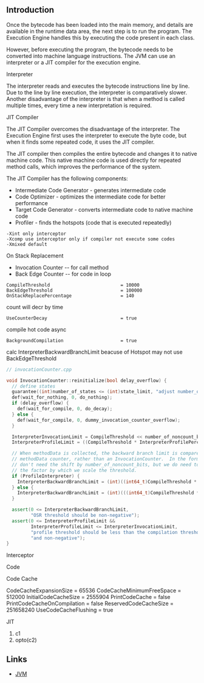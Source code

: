 ## Introduction

Once the bytecode has been loaded into the main memory, and details are available in the runtime data area, the next step is to run the program. The Execution Engine handles this by executing the code present in each class.

However, before executing the program, the bytecode needs to be converted into machine language instructions. The JVM can use an interpreter or a JIT compiler for the execution engine.

Interpreter

The interpreter reads and executes the bytecode instructions line by line. Due to the line by line execution, the interpreter is comparatively slower.
Another disadvantage of the interpreter is that when a method is called multiple times, every time a new interpretation is required.


JIT Compiler

The JIT Compiler overcomes the disadvantage of the interpreter. 
The Execution Engine first uses the interpreter to execute the byte code, but when it finds some repeated code, it uses the JIT compiler.

The JIT compiler then compiles the entire bytecode and changes it to native machine code.
This native machine code is used directly for repeated method calls, which improves the performance of the system.

The JIT Compiler has the following components:

- Intermediate Code Generator - generates intermediate code
- Code Optimizer - optimizes the intermediate code for better performance
- Target Code Generator - converts intermediate code to native machine code
- Profiler - finds the hotspots (code that is executed repeatedly)

```
-Xint only interceptor
-Xcomp use interceptor only if compiler not execute some codes
-Xmixed default
```

On Stack Replacement

- Invocation Counter -- for call method
- Back Edge Counter -- for code in loop

```
CompileThreshold                          = 10000
BackEdgeThreshold                         = 100000
OnStackReplacePercentage                  = 140
```

count will decr by time

```
UseCounterDecay                           = true
```

compile hot code async

```
BackgroundCompilation                     = true
```

calc InterpreterBackwardBranchLimit beacuse of Hotspot may not use BackEdgeThreshold

```cpp
// invocationCounter.cpp

void InvocationCounter::reinitialize(bool delay_overflow) {
  // define states
  guarantee((int)number_of_states <= (int)state_limit, "adjust number_of_state_bits");
  def(wait_for_nothing, 0, do_nothing);
  if (delay_overflow) {
    def(wait_for_compile, 0, do_decay);
  } else {
    def(wait_for_compile, 0, dummy_invocation_counter_overflow);
  }

  InterpreterInvocationLimit = CompileThreshold << number_of_noncount_bits;
  InterpreterProfileLimit = ((CompileThreshold * InterpreterProfilePercentage) / 100)<< number_of_noncount_bits;

  // When methodData is collected, the backward branch limit is compared against a
  // methodData counter, rather than an InvocationCounter.  In the former case, we
  // don't need the shift by number_of_noncount_bits, but we do need to adjust
  // the factor by which we scale the threshold.
  if (ProfileInterpreter) {
    InterpreterBackwardBranchLimit = (int)((int64_t)CompileThreshold * (OnStackReplacePercentage - InterpreterProfilePercentage) / 100);
  } else {
    InterpreterBackwardBranchLimit = (int)(((int64_t)CompileThreshold * OnStackReplacePercentage / 100) << number_of_noncount_bits);
  }

  assert(0 <= InterpreterBackwardBranchLimit,
         "OSR threshold should be non-negative");
  assert(0 <= InterpreterProfileLimit &&
         InterpreterProfileLimit <= InterpreterInvocationLimit,
         "profile threshold should be less than the compilation threshold "
         "and non-negative");
}
```

Interceptor

Code

Code Cache

CodeCacheExpansionSize                    = 65536
CodeCacheMinimumFreeSpace                 = 512000
InitialCodeCacheSize                      = 2555904
PrintCodeCache                            = false
PrintCodeCacheOnCompilation               = false
ReservedCodeCacheSize                     = 251658240
UseCodeCacheFlushing                      = true

JIT

1. c1
2. opto(c2)

## Links

- [JVM](/docs/CS/Java/JDK/JVM/JVM.md)

